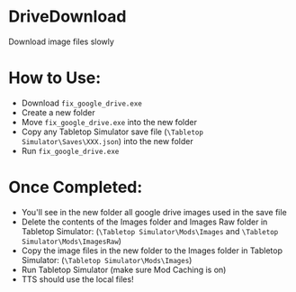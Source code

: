 # DriveDownload
Download image files slowly

# How to Use:
- Download `fix_google_drive.exe`
- Create a new folder
- Move `fix_google_drive.exe` into the new folder
- Copy any Tabletop Simulator save file (`\Tabletop Simulator\Saves\XXX.json`) into the new folder
- Run `fix_google_drive.exe`

# Once Completed:
- You'll see in the new folder all google drive images used in the save file
- Delete the contents of the Images folder and Images Raw folder in Tabletop Simulator: (`\Tabletop Simulator\Mods\Images` and `\Tabletop Simulator\Mods\ImagesRaw`)
- Copy the image files in the new folder to the Images folder in Tabletop Simulator: (`\Tabletop Simulator\Mods\Images`)
- Run Tabletop Simulator (make sure Mod Caching is on)
- TTS should use the local files!
